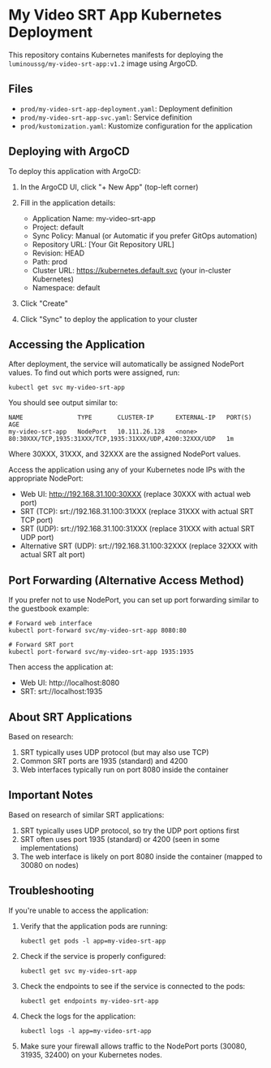 # My Video SRT App Kubernetes Deployment

This repository contains Kubernetes manifests for deploying the `luminoussg/my-video-srt-app:v1.2` image using ArgoCD.

## Files

- `prod/my-video-srt-app-deployment.yaml`: Deployment definition
- `prod/my-video-srt-app-svc.yaml`: Service definition 
- `prod/kustomization.yaml`: Kustomize configuration for the application

## Deploying with ArgoCD

To deploy this application with ArgoCD:

1. In the ArgoCD UI, click "+ New App" (top-left corner)

2. Fill in the application details:
   - Application Name: my-video-srt-app
   - Project: default
   - Sync Policy: Manual (or Automatic if you prefer GitOps automation)
   - Repository URL: [Your Git Repository URL]
   - Revision: HEAD
   - Path: prod
   - Cluster URL: https://kubernetes.default.svc (your in-cluster Kubernetes)
   - Namespace: default

3. Click "Create"

4. Click "Sync" to deploy the application to your cluster

## Accessing the Application

After deployment, the service will automatically be assigned NodePort values. To find out which ports were assigned, run:

```
kubectl get svc my-video-srt-app
```

You should see output similar to:
```
NAME               TYPE       CLUSTER-IP      EXTERNAL-IP   PORT(S)                                     AGE
my-video-srt-app   NodePort   10.111.26.128   <none>        80:30XXX/TCP,1935:31XXX/TCP,1935:31XXX/UDP,4200:32XXX/UDP   1m
```

Where 30XXX, 31XXX, and 32XXX are the assigned NodePort values.

Access the application using any of your Kubernetes node IPs with the appropriate NodePort:

- Web UI: http://192.168.31.100:30XXX (replace 30XXX with actual web port)
- SRT (TCP): srt://192.168.31.100:31XXX (replace 31XXX with actual SRT TCP port)
- SRT (UDP): srt://192.168.31.100:31XXX (replace 31XXX with actual SRT UDP port)
- Alternative SRT (UDP): srt://192.168.31.100:32XXX (replace 32XXX with actual SRT alt port)

## Port Forwarding (Alternative Access Method)

If you prefer not to use NodePort, you can set up port forwarding similar to the guestbook example:

```
# Forward web interface
kubectl port-forward svc/my-video-srt-app 8080:80

# Forward SRT port
kubectl port-forward svc/my-video-srt-app 1935:1935
```

Then access the application at:
- Web UI: http://localhost:8080
- SRT: srt://localhost:1935

## About SRT Applications

Based on research:
1. SRT typically uses UDP protocol (but may also use TCP)
2. Common SRT ports are 1935 (standard) and 4200
3. Web interfaces typically run on port 8080 inside the container

## Important Notes

Based on research of similar SRT applications:
1. SRT typically uses UDP protocol, so try the UDP port options first
2. SRT often uses port 1935 (standard) or 4200 (seen in some implementations)
3. The web interface is likely on port 8080 inside the container (mapped to 30080 on nodes)

## Troubleshooting

If you're unable to access the application:

1. Verify that the application pods are running:
   ```
   kubectl get pods -l app=my-video-srt-app
   ```

2. Check if the service is properly configured:
   ```
   kubectl get svc my-video-srt-app
   ```

3. Check the endpoints to see if the service is connected to the pods:
   ```
   kubectl get endpoints my-video-srt-app
   ```

4. Check the logs for the application:
   ```
   kubectl logs -l app=my-video-srt-app
   ```

5. Make sure your firewall allows traffic to the NodePort ports (30080, 31935, 32400) on your Kubernetes nodes. 
